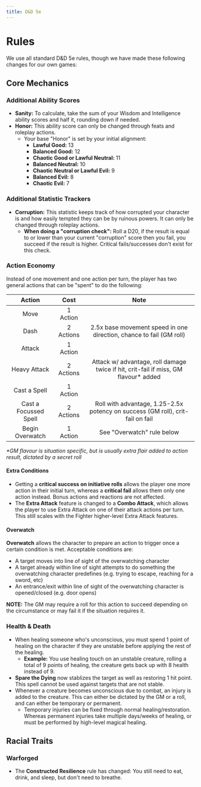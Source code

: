 ```yaml
---
title: D&D 5e
---
```


# Rules

We use all standard D&D 5e rules, though we have made these following changes for our own games:

## Core Mechanics

### Additional Ability Scores

- **Sanity:** To calculate, take the sum of your Wisdom and Intelligence ability scores and half it, rounding down if needed.
- **Honor:** This ability score can only be changed through feats and roleplay actions.
  - Your base "Honor" is set by your initial alignment:
    - **Lawful Good:** 13
    - **Balanced Good:** 12
    - **Chaotic Good or Lawful Neutral:** 11
    - **Balanced Neutral:** 10
    - **Chaotic Neutral or Lawful Evil:** 9
    - **Balanced Evil:** 8
    - **Chaotic Evil:** 7

### Additional Statistic Trackers

- **Corruption:** This statistic keeps track of how corrupted your character is and how easily tempted they can be by ruinous powers. It can only be changed through roleplay actions.
  - **When doing a "corruption check":** Roll a D20, if the result is equal to or lower than your current "corruption" score then you fail, you succeed if the result is higher. Critical fails/successes don't exist for this check.

### Action Economy

Instead of one movement and one action per turn, the player has two general actions that can be "spent" to do the following:

|        Action         |   Cost    |                                         Note                                         |
| :-------------------: | :-------: | :----------------------------------------------------------------------------------: |
|         Move          | 1 Action  |                                                                                      |
|         Dash          | 2 Actions |         2.5x base movement speed in one direction, chance to fail (GM roll)          |
|        Attack         | 1 Action  |                                                                                      |
|     Heavy Attack      | 2 Actions | Attack w/ advantage, roll damage twice if hit, crit-fail if miss, GM flavour\* added |
|     Cast a Spell      | 1 Action  |                                                                                      |
| Cast a Focussed Spell | 2 Actions |    Roll with advantage, 1.25-2.5x potency on success (GM roll), crit-fail on fail    |
|    Begin Overwatch    | 1 Action  |                              See "Overwatch" rule below                              |

_\*GM flavour is situation specific, but is usually extra flair added to action result, dictated by a secret roll_

#### Extra Conditions

- Getting a **critical success on initiative rolls** allows the player one more action in their initial turn, whereas a **critical fail** allows them only one action instead. Bonus actions and reactions are not affected.
- The **Extra Attack** feature is changed to a **Combo Attack**, which allows the player to use Extra Attack on one of their attack actions per turn. This still scales with the Fighter higher-level Extra Attack features.

#### Overwatch

**Overwatch** allows the character to prepare an action to trigger once a certain condition is met. Acceptable conditions are:

- A target moves into line of sight of the overwatching character
- A target already within line of sight attempts to do something the overwatching character predefines (e.g. trying to escape, reaching for a sword, etc)
- An entrance/exit within line of sight of the overwatching character is opened/closed (e.g. door opens)

**NOTE:** The GM may require a roll for this action to succeed depending on the circumstance or may fail it if the situation requires it.

### Health & Death

- When healing someone who's unconscious, you must spend 1 point of healing on the character if they are unstable before applying the rest of the healing.
  - **Example:** You use healing touch on an unstable creature, rolling a total of 9 points of healing, the creature gets back up with 8 health instead of 9.
- **Spare the Dying** now stablizes the target as well as restoring 1 hit point. This spell cannot be used against targets that are not stable.
- Whenever a creature becomes unconscious due to combat, an injury is added to the creature. This can either be dictated by the GM or a roll, and can either be temporary or permanent.
  - Temporary injuries can be fixed through normal healing/restoration. Whereas permanent injuries take multiple days/weeks of healing, or must be performed by high-level magical healing.

## Racial Traits

### Warforged

- The **Constructed Resilience** rule has changed: You still need to eat, drink, and sleep, but don't need to breathe.

